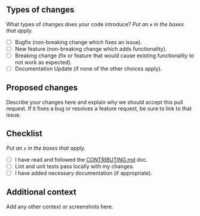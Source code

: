 ## Types of changes

What types of changes does your code introduce?
*Put an `x` in the boxes that apply.*

- [ ] Bugfix (non-breaking change which fixes an issue).
- [ ] New feature (non-breaking change which adds functionality).
- [ ] Breaking change (fix or feature that would cause existing functionality to not work as expected).
- [ ] Documentation Update (if none of the other choices apply).

## Proposed changes

Describe your changes here and explain why we should accept this pull request. If it fixes a bug or resolves a feature
request, be sure to link to that issue.

## Checklist

*Put an `x` in the boxes that apply.*

- [ ] I have read and followed the [CONTRIBUTING.md](https://github.com/boilercodes/angular/blob/main/CONTRIBUTING.md)
  doc.
- [ ] Lint and unit tests pass locally with my changes.
- [ ] I have added necessary documentation (if appropriate).

## Additional context

Add any other context or screenshots here.
